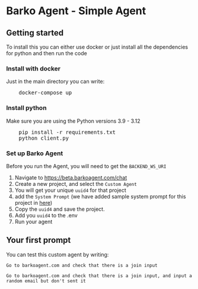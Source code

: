 # Barko Agent - Simple Agent


## Getting started

To install this you can either use docker or just install all the dependencies for python and then run the code

### Install with docker

Just in the main directory you can write:

<pre>
    docker-compose up
</pre>

### Install python

Make sure you are using the Python versions 3.9 - 3.12

<pre>
    pip install -r requirements.txt
    python client.py
</pre>


### Set up Barko Agent

Before you run the Agent, you will need to get the `BACKEND_WS_URI`

1. Navigate to https://beta.barkoagent.com/chat
2. Create a new project, and select the `Custom Agent`
3. You will get your unique `uuid4` for that project
4. add the `System Prompt` (we have added sample system prompt for this project in [here](system_prompt.txt))
5. Copy the `uuid4` and save the project.
6. Add you `uuid4` to the .env
7. Run your agent


## Your first prompt

You can test this custom agent by writing:

`Go to barkoagent.com and check that there is a join input`

`Go to barkoagent.com and check that there is a join input, and input a random email but don't sent it`
